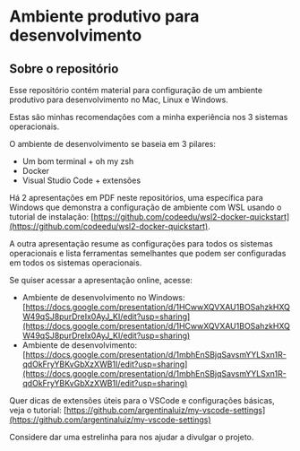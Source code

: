 # Ambiente produtivo para desenvolvimento

## Sobre o repositório
Esse repositório contém material para configuração de um ambiente produtivo para desenvolvimento no Mac, Linux e Windows.

Estas são minhas recomendações com a minha experiência nos 3 sistemas operacionais.

O ambiente de desenvolvimento se baseia em 3 pilares:

* Um bom terminal + oh my zsh
* Docker
* Visual Studio Code + extensões

Há 2 apresentações em PDF neste repositórios, uma específica para Windows que demonstra a configuração de ambiente com WSL usando o tutorial de instalação: [https://github.com/codeedu/wsl2-docker-quickstart](https://github.com/codeedu/wsl2-docker-quickstart).

A outra apresentação resume as configurações para todos os sistemas operacionais e lista ferramentas semelhantes que podem ser configuradas em todos os sistemas operacionais.

Se quiser acessar a apresentação online, acesse:

* Ambiente de desenvolvimento no Windows: [https://docs.google.com/presentation/d/1HCwwXQVXAU1BOSahzkHXQW49qSJ8purDreIx0AyJ_KI/edit?usp=sharing](https://docs.google.com/presentation/d/1HCwwXQVXAU1BOSahzkHXQW49qSJ8purDreIx0AyJ_KI/edit?usp=sharing)
* Ambiente de desenvolvimento: [https://docs.google.com/presentation/d/1mbhEnSBjqSavsmYYLSxn1R-qdOkFryYBKvGbXzXWB1I/edit?usp=sharing](https://docs.google.com/presentation/d/1mbhEnSBjqSavsmYYLSxn1R-qdOkFryYBKvGbXzXWB1I/edit?usp=sharing) 

Quer dicas de extensões úteis para o VSCode e configurações básicas, veja o tutorial: [https://github.com/argentinaluiz/my-vscode-settings](https://github.com/argentinaluiz/my-vscode-settings)

Considere dar uma estrelinha para nos ajudar a divulgar o projeto.
